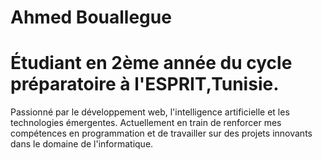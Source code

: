 ﻿# Ahmed Bouallegue
# Étudiant en 2ème année du cycle préparatoire à l'ESPRIT,Tunisie. 
Passionné par le développement web, l'intelligence artificielle et les technologies émergentes. Actuellement en train de renforcer mes compétences en programmation et de travailler sur des projets innovants dans le domaine de l'informatique.
